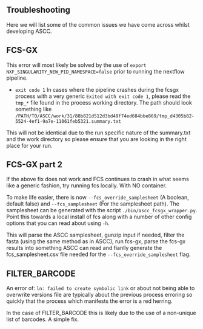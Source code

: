 ## Troubleshooting

Here we will list some of the common issues we have come across whilst developing ASCC.

## FCS-GX

This error will most likely be solved by the use of `export NXF_SINGULARITY_NEW_PID_NAMESPACE=false` prior to running the nextflow pipeline.

- `exit code 1`
  In cases where the pipeline crashes during the fcsgx process with a very generic `Exited with exit code 1`, please read the `tmp_*` file found in the process working directory. The path should look something like `/PATH/TO/ASCC/work/31/88b821d512d3bd49f74ed684bbe869/tmp_d4305b82-5524-4ef1-9a7e-11061feb5321.summary.txt`

This will not be identical due to the run specific nature of the summary.txt and the work directory so please ensure that you are looking in the right place for your run.


## FCS-GX part 2

If the above fix does not work and FCS continues to crash in what seems like a generic fashion, try running fcs locally. With NO container.

To make life easier, there is now `--fcs_override_samplesheet` (A boolean, default false) and `--fcs_samplesheet` (For the samplesheet path). The samplesheet can be generated with the script `./bin/ascc_fcsgx_wrapper.py`. Point this towards a local install of fcs along with a number of other config options that you can read about using `-h`.

This will parse the ASCC samplesheet, gunzip input if needed, filter the fasta (using the same method as in ASCC), run fcs-gx, parse the fcs-gx results into something ASCC can read and fianlly generate the fcs_samplesheet.csv file needed for the `--fcs_override_samplesheet` flag.


## FILTER_BARCODE

An error of: `ln: failed to create symbolic link` or about not being able to overwrite versions file are typically about the previous process erroring so quickly that the process which manifests the error is a red herring.

In the case of FILTER_BARCODE this is likely due to the use of a non-unique list of barcodes. A simple fix.
